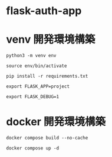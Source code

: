 # flask-auth-app

# venv 開発環境構築
```
python3 -m venv env
```
```
source env/bin/activate
```
```
pip install -r requirements.txt
```
```
export FLASK_APP=project
```
```
export FLASK_DEBUG=1
```

# docker 開発環境構築
```
docker compose build --no-cache
```
```
docker compose up -d
```